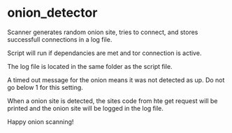 # onion_detector

Scanner generates random onion site, tries to connect, and stores successfull connections in a log file.

Script will run if dependancies are met and tor connection is active.

The log file is located in the same folder as the script file.

A timed out message for the onion means it was not detected as up. Do not go below 1 for this setting.

When a onion site is detected, the sites code from hte get request will be printed and the onion site will be logged in the log file.

Happy onion scanning!
